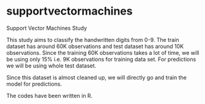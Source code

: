 # supportvectormachines
Support Vector Machines Study

This study aims to classify the handwritten digits from 0-9. The train dataset has around 60K observations and test dataset has around 10K observations. Since the training 60K observations takes a lot of time, we will be using only 15% i.e. 9K observations for training data set. For predictions we will be using whole test dataset.

Since this dataset is almost cleaned up, we will directly go and train the model for predictions.

The codes have been written in R.
